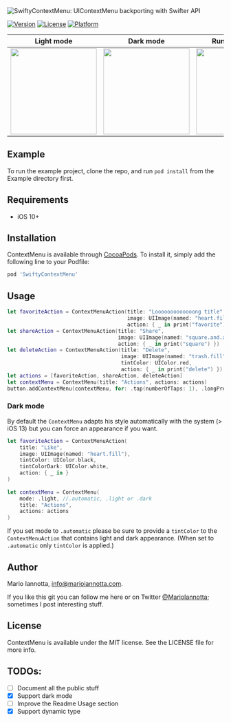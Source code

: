 <img src="https://raw.githubusercontent.com/MarioIannotta/SwiftyContextMenu/main/Resources/logo.png" alt="SwiftyContextMenu: UIContextMenu backporting with Swifter API"/>

[![Version](https://img.shields.io/cocoapods/v/SwiftyContextMenu.svg?style=flat)](https://cocoapods.org/pods/SwiftyContextMenu)
[![License](https://img.shields.io/cocoapods/l/SwiftyContextMenu.svg?style=flat)](https://cocoapods.org/pods/SwiftyContextMenu)
[![Platform](https://img.shields.io/cocoapods/p/SwiftyContextMenu.svg?style=flat)](https://cocoapods.org/pods/SwiftyContextMenu)

| Light mode | Dark mode | Runtime change |
| --- | --- | --- |
| <img src="Resources/demo.gif" width="200"/> | <img src="Resources/demo_dark.gif" width="200"/> | <img src="Resources/demo_userStyleDidChange.gif" width="200"/>  |

## Example

To run the example project, clone the repo, and run `pod install` from the Example directory first.

## Requirements

* iOS 10+

## Installation

ContextMenu is available through [CocoaPods](https://cocoapods.org). To install
it, simply add the following line to your Podfile:

```ruby
pod 'SwiftyContextMenu'
```

## Usage

```swift
let favoriteAction = ContextMenuAction(title: "Looooooooooooong title",
                                       image: UIImage(named: "heart.fill"),
                                       action: { _ in print("favorite") })
let shareAction = ContextMenuAction(title: "Share",
                                    image: UIImage(named: "square.and.arrow.up.fill"),
                                    action: { _ in print("square") })
let deleteAction = ContextMenuAction(title: "Delete",
                                     image: UIImage(named: "trash.fill"),
                                     tintColor: UIColor.red,
                                     action: { _ in print("delete") })
let actions = [favoriteAction, shareAction, deleteAction]
let contextMenu = ContextMenu(title: "Actions", actions: actions)
button.addContextMenu(contextMenu, for: .tap(numberOfTaps: 1), .longPress(duration: 0.3))
```

### Dark mode
By default the `ContextMenu` adapts his style automatically with the system (> iOS 13) but you can force an appearance if you want.

```swift
let favoriteAction = ContextMenuAction(
	title: "Like",
	image: UIImage(named: "heart.fill"),
	tintColor: UIColor.black,
	tintColorDark: UIColor.white,
	action: { _ in }
)
                                               
let contextMenu = ContextMenu(
	mode: .light, //.automatic, .light or .dark
	title: "Actions",
	actions: actions
)

```
If you set mode to `.automatic` please be sure to provide a `tintColor` to the `ContextMenuAction` that contains light and dark appearance. (When set to `.automatic` only `tintColor` is applied.)

## Author

Mario Iannotta, info@marioiannotta.com.

If you like this git you can follow me here or on Twitter [@MarioIannotta](http://www.twitter.com/marioiannotta); sometimes I post interesting stuff. 

## License

ContextMenu is available under the MIT license. See the LICENSE file for more info.

## TODOs:

* [ ] Document all the public stuff
* [x] Support dark mode
* [ ] Improve the Readme Usage section
* [x] Support dynamic type
